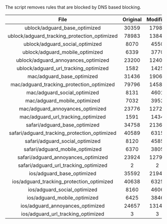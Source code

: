 The script removes rules that are blocked by DNS based blocking.


| File | Original | Modified |
|:----:|:-----:|:-----:|
| ublock/adguard_base_optimized | 30359 | 17987 |
| ublock/adguard_tracking_protection_optimized | 78983 | 13845 |
| ublock/adguard_social_optimized | 8070 | 4550 |
| ublock/adguard_mobile_optimized | 6339 | 3770 |
| ublock/adguard_annoyances_optimized | 23200 | 12409 |
| ublock/adguard_url_tracking_optimized | 1582 | 1425 |
| mac/adguard_base_optimized | 31436 | 19065 |
| mac/adguard_tracking_protection_optimized | 79796 | 14589 |
| mac/adguard_social_optimized | 8131 | 4601 |
| mac/adguard_mobile_optimized | 7032 | 3952 |
| mac/adguard_annoyances_optimized | 23776 | 12728 |
| mac/adguard_url_tracking_optimized | 1591 | 1434 |
| safari/adguard_base_optimized | 34758 | 21369 |
| safari/adguard_tracking_protection_optimized | 40589 | 6315 |
| safari/adguard_social_optimized | 8120 | 4585 |
| safari/adguard_mobile_optimized | 6370 | 3805 |
| safari/adguard_annoyances_optimized | 23924 | 12797 |
| safari/adguard_url_tracking_optimized | 2 | 2 |
| ios/adguard_base_optimized | 35592 | 21942 |
| ios/adguard_tracking_protection_optimized | 40638 | 6325 |
| ios/adguard_social_optimized | 8160 | 4606 |
| ios/adguard_mobile_optimized | 6425 | 3846 |
| ios/adguard_annoyances_optimized | 24657 | 13142 |
| ios/adguard_url_tracking_optimized | 3 | 3 |